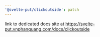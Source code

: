 ```yaml
---
'@svelte-put/clickoutside': patch
---
```


link to dedicated docs site at https://svelte-put.vnphanquang.com/docs/clickoutside
